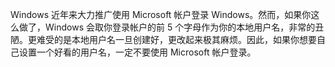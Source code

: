 Windows 近年来大力推广使用 Microsoft 帐户登录 Windows。然而，如果你这么做了，Windows 会取你登录帐户的前 5 个字母作为你的本地用户名，非常的丑陋。更难受的是本地用户名一旦创建好，更改起来极其麻烦。因此，如果你想要自己设置一个好看的用户名，一定不要使用 Microsoft 帐户登录。